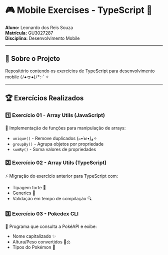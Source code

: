 # 🎮 Mobile Exercises - TypeScript 🚀

**Aluno:** Leonardo dos Reis Souza  
**Matrícula:** GU3027287  
**Disciplina:** Desenvolvimento Mobile  

---

## 📝 Sobre o Projeto  
Repositório contendo os exercícios de TypeScript para desenvolvimento mobile (ﾉ◕ヮ◕)ﾉ*:･ﾟ✧  

---

## 🏆 Exercícios Realizados  

### 1️⃣ **Exercício 01 - Array Utils (JavaScript)**  
📌 Implementação de funções para manipulação de arrays:  
- `unique()` - Remove duplicados (๑•̀ㅂ•́)و✧  
- `groupBy()` - Agrupa objetos por propriedade  
- `sumBy()` - Soma valores de propriedades  

### 2️⃣ **Exercício 02 - Array Utils (TypeScript)**  
⚡ Migração do exercício anterior para TypeScript com:  
- Tipagem forte 💪  
- Generics 🧩  
- Validação em tempo de compilação 🔍  

### 3️⃣ **Exercício 03 - Pokedex CLI**  
🔮 Programa que consulta a PokéAPI e exibe:  
- Nome capitalizado ✨  
- Altura/Peso convertidos 📏⚖️  
- Tipos do Pokémon 🌟  
